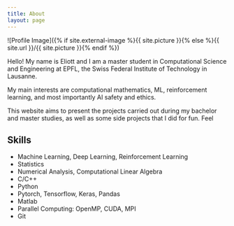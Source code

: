 ```yaml
---
title: About
layout: page
---
```

![Profile Image]({% if site.external-image %}{{ site.picture }}{% else %}{{ site.url }}/{{ site.picture }}{% endif %})


Hello! My name is Eliott and I am a master student in Computational Science and Engineering at EPFL, the Swiss Federal Institute of Technology in Lausanne.

My main interests are computational mathematics, ML, reinforcement learning, and most importantly AI safety and ethics.  

This website aims to present the projects carried out during my bachelor and master studies, as well as some side projects that I did for fun. Feel 

<h2>Skills</h2>

<ul class="skill-list">
	<li>Machine Learning, Deep Learning, Reinforcement Learning</li>
	<li>Statistics</li>
	<li>Numerical Analysis, Computational Linear Algebra</li>
	<li>C/C++</li>
	<li>Python</li>
	<li>Pytorch, Tensorflow, Keras, Pandas</li>
	<li>Matlab</li>
	<li>Parallel Computing: OpenMP, CUDA, MPI</li>
	<li>Git</li>
</ul>
